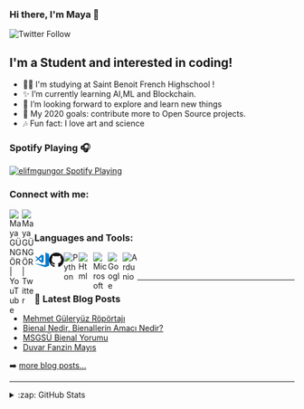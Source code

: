 ### Hi there, I'm Maya 👋
![Twitter Follow](https://img.shields.io/twitter/follow/EMayaGungor?color=%231DA1F2&logo=twitter&style=flat-square)

## I'm a Student and interested in coding!

- 👩‍🎓 I'm studying at Saint Benoit French Highschool !
- ✨ I’m currently learning AI,ML and Blockchain.
- 👀 I’m looking forward to explore and learn new things
- 🎁 My 2020 goals: contribute more to Open Source projects.
- 🎶 Fun fact: I love art and science

### Spotify Playing 🎧

[<img src="https://open.spotify.com/album/6jKZplJpy21R5lHaYHHjmZ" alt="elifmgungor Spotify Playing" width="350" />](https://open.spotify.com/user/zqo14rhwoe1rquezr54uqd628)

### Connect with me:

[<img align="left" alt="Maya GÜNGÖR | YouTube" width="22px" src="https://cdn.jsdelivr.net/npm/simple-icons@v3/icons/youtube.svg" />][youtube]
[<img align="left" alt="Maya GÜNGÖR | Twitter" width="22px" src="https://cdn.jsdelivr.net/npm/simple-icons@v3/icons/twitter.svg" />][twitter]

<br />

### Languages and Tools:

<img align="left" alt="Visual Studio Code" width="26px" src="https://raw.githubusercontent.com/github/explore/80688e429a7d4ef2fca1e82350fe8e3517d3494d/topics/visual-studio-code/visual-studio-code.png"/>
<img align="left" alt="GitHub" width="26px" src="https://raw.githubusercontent.com/github/explore/78df643247d429f6cc873026c0622819ad797942/topics/github/github.png"/>
<img align="left" alt="Python" width="26px" src="https://www.python.org/static/opengraph-icon-200x200.png"/>
<img align="left" alt="Html" width="26px" src="https://upload.wikimedia.org/wikipedia/commons/thumb/6/61/HTML5_logo_and_wordmark.svg/1920px-HTML5_logo_and_wordmark.svg.png"/>
<img align="left" alt="Microsoft" width="26px" src="https://pbs.twimg.com/profile_images/1062993041324171265/CcUjyxc9_400x400.jpg"/>
<img align="left" alt="Google" width="26px" src="https://lz3g.com/wp-content/uploads/google-docs-icons.jpg"/>
<img align="left" alt="Ardunio" width="26px" src="https://upload.wikimedia.org/wikipedia/commons/thumb/8/87/Arduino_Logo.svg/720px-Arduino_Logo.svg.png"/>

<br />
<br />

---

### 📕 Latest Blog Posts

<!-- BLOG-POST-LIST:START -->
- [Mehmet Güleryüz Röpörtajı](http://saintbenoitsanat.blog/mehmet-guleryuz-roportaji/)
- [Bienal Nedir, Bienallerin Amacı Nedir?](http://saintbenoitsanat.blog/100-2/)
- [MSGSÜ Bienal Yorumu](http://saintbenoitsanat.blog/msgsu-bienal-yorumu-maya-gungor/)
- [Duvar Fanzin Mayıs](https://issuu.com/duvarfanzin/docs/duvarmay_s)
<!-- BLOG-POST-LIST:END -->

➡️ [more blog posts...](http://saintbenoitsanat.blog/)

---

<details>
 <summary>:zap: GitHub Stats</summary> 

  <img align="left" alt="elifmgungor's GitHub Stats" src="https://github-readme-stats.codestackr.vercel.app/api?username=elifmgungor&show_icons=true&hide_border=true" />

</details>

[website]: http://saintbenoitsanat.blog/
[twitter]:https://twitter.com/EMayaGungor
[youtube]: https://www.youtube.com/channel/UC7oNnGRiE1cSyWaeIjqlXIA?view_as=subscriber
